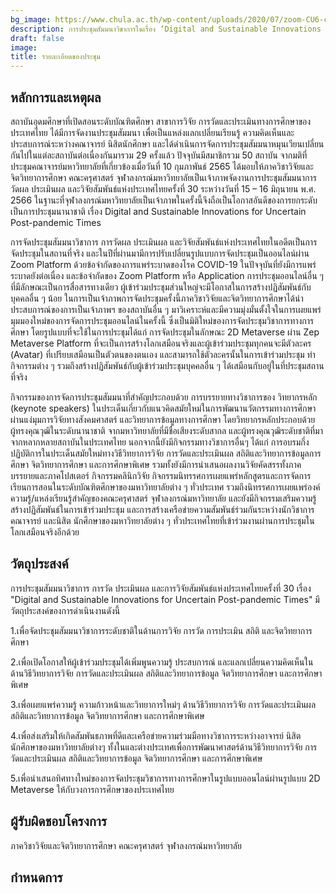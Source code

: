 ```yaml
---
bg_image: https://www.chula.ac.th/wp-content/uploads/2020/07/zoom-CU6-cover.jpg
description: การประชุมสัมมนาวิชาการในเรื่อง ‘Digital and Sustainable Innovations for Uncertain Post-pandemic Times’ วันที่ 15-16 มิถุนายน พ.ศ. 2566
draft: false
image: 
title: รายละเอียดของประชุม
---
```


## หลักการและเหตุผล

สถาบันอุดมศึกษาที่เปิดสอนระดับบัณฑิตศึกษา สาขาการวิจัย การวัดและประเมินทางการศึกษาของประเทศไทย ได้มีการจัดงานประชุมสัมมนา เพื่อเป็นแหล่งแลกเปลี่ยนเรียนรู้ ความคิดเห็นและประสบการณ์ระหว่างคณาจารย์ นิสิตนักศึกษา และได้ดำเนินการจัดการประชุมสัมมนาหมุนเวียนเปลี่ยนกันไปในแต่ละสถาบันต่อเนื่องกันมารวม 29 ครั้งแล้ว ปัจจุบันมีสมาชิกรวม 50 สถาบัน  จากมติที่ประชุมคณาจารย์มหาวิทยาลัยที่เกี่ยวข้องเมื่อวันที่ 10 กุมภาพันธ์ 2565 ได้มอบให้ภาควิชาวิจัยและจิตวิทยาการศึกษา คณะครุศาสตร์ จุฬาลงกรณ์มหาวิทยาลัยเป็นเจ้าภาพจัดงานการประชุมสัมมนาการวัดผล ประเมินผล และวิจัยสัมพันธ์แห่งประเทศไทยครั้งที่ 30 ระหว่างวันที่ 15 – 16 มิถุนายน พ.ศ. 2566  ในฐานะที่จุฬาลงกรณ์มหาวิทยาลัยเป็นเจ้าภาพในครั้งนี้จึงถือเป็นโอกาสอันดีของการยกระดับเป็นการประชุมนานาชาติ เรื่อง Digital and Sustainable Innovations for Uncertain Post-pandemic Times


การจัดประชุมสัมมนาวิชาการ การวัดผล ประเมินผล และวิจัยสัมพันธ์แห่งประเทศไทยในอดีตเป็นการจัดประชุมในสถานที่จริง และในปีที่ผ่านมามีการปรับเปลี่ยนรูปแบบการจัดประชุมเป็นออนไลน์ผ่าน Zoom Platform ด้วยข้อจำกัดของการแพร่ระบาดของโรค COVID-19 ในปัจจุบันที่ยังมีการแพร่ระบาดยังต่อเนื่อง และข้อจำกัดของ Zoom Platform หรือ Application การประชุมออนไลน์อื่น ๆ ที่มีลักษณะเป็นการสื่อสารทางเดียว ผู้เข้าร่วมประชุมส่วนใหญ่จะมีโอกาสในการสร้างปฏิสัมพันธ์กับบุคคลอื่น ๆ น้อย ในการเป็นเจ้าภาพการจัดประชุมครั้งนี้ภาควิชาวิจัยและจิตวิทยาการศึกษาได้นำประสบการณ์ของการเป็นเจ้าภาพฯ ของสถาบันอื่น ๆ มาวิเคราะห์และมีความมุ่งมั่นตั้งใจในการเผยแพร่มุมมองใหม่ของการจัดการประชุมออนไลน์ในครั้งนี้ ซึ่งเป็นมิติใหม่ของการจัดประชุมวิชาการทางการศึกษา โดยรูปแบบที่จะใช้ในการประชุมได้แก่ การจัดประชุมในลักษณะ 2D Metaverse ผ่าน Zep Metaverse Platform ที่จะเป็นการสร้างโลกเสมือนจริงและผู้เข้าร่วมประชุมทุกคนจะมีตัวละคร (Avatar) ที่เปรียบเสมือนเป็นตัวตนของตนเอง และสามารถใช้ตัวละครนั้นในการเข้าร่วมประชุม ทำกิจกรรมต่าง ๆ รวมถึงสร้างปฏิสัมพันธ์กับผู้เข้าร่วมประชุมบุคคลอื่น ๆ ได้เสมือนกับอยู่ในที่ประชุมสถานที่จริง
	
กิจกรรมของการจัดการประชุมสัมมนาที่สำคัญประกอบด้วย การบรรยายทางวิชาการของ วิทยากรหลัก (keynote speakers) ในประเด็นเกี่ยวกับแนวคิดสมัยใหม่ในการพัฒนานวัตกรรมทางการศึกษา ผ่านแง่มุมการวิจัยทางสังคมศาสตร์ และวิทยาการข้อมูลทางการศึกษา โดยวิทยากรหลักประกอบด้วยผู้ทรงคุณวุฒิในระดับนานาชาติ จากมหาวิทยาลัยที่มีชื่อเสียงระดับสากล และผู้ทรงคุณวุฒิระดับชาติที่มาจากหลากหลายสถาบันในประเทศไทย นอกจากนี้ยังมีกิจกรรมทางวิชาการอื่นๆ ได้แก่ การอบรมกึ่งปฏิบัติการในประเด็นสมัยใหม่ทางวิธีวิทยาการวิจัย การวัดและประเมินผล สถิติและวิทยาการข้อมูลการศึกษา จิตวิทยาการศึกษา และการศึกษาพิเศษ รวมทั้งยังมีการนำเสนอผลงานวิจัยคัดสรรทั้งภาคบรรยายและภาคโปสเตอร์ กิจกรรมคลินิกวิจัย กิจกรรมนิทรรศการเผยแพร่หลักสูตรและการจัดการเรียนการสอนในระดับบัณฑิตศึกษาของมหาวิทยาลัยต่าง ๆ ทั่วประเทศ รวมถึงนิทรรศการเผยแพร่องค์ความรู้/แหล่งเรียนรู้สำคัญของคณะครุศาสตร์ จุฬาลงกรณ์มหาวิทยาลัย และยังมีกิจกรรมเสริมความรู้ สร้างปฏิสัมพันธ์ในการเข้าร่วมประชุม และการสร้างเครือข่ายความสัมพันธ์ร่วมกันระหว่างนักวิชาการ คณาจารย์ และนิสิต นักศึกษาของมหาวิทยาลัยต่าง ๆ ทั่วประเทศไทยที่เข้าร่วมงานผ่านการประชุมในโลกเสมือนจริงอีกด้วย


## วัตถุประสงค์

การประชุมสัมมนาวิชาการ การวัด ประเมินผล และการวิจัยสัมพันธ์แห่งประเทศไทยครั้งที่ 30 เรื่อง "Digital and Sustainable Innovations for Uncertain Post-pandemic Times"  มีวัตถุประสงค์ของการดำเนินงานดังนี้

1.เพื่อจัดประชุมสัมมนาวิชาการระดับชาติในด้านการวิจัย การวัด การประเมิน สถิติ และจิตวิทยาการศึกษา

2.เพื่อเปิดโอกาสให้ผู้เข้าร่วมประชุมได้เพิ่มพูนความรู้ ประสบการณ์ และแลกเปลี่ยนความคิดเห็นในด้านวิธีวิทยาการวิจัย การวัดและประเมินผล สถิติและวิทยาการข้อมูล จิตวิทยาการศึกษา และการศึกษาพิเศษ


3.เพื่อเผยแพร่ความรู้ ความก้าวหน้าและวิทยาการใหม่ๆ ด้านวิธีวิทยาการวิจัย การวัดและประเมินผล สถิติและวิทยาการข้อมูล จิตวิทยาการศึกษา และการศึกษาพิเศษ


4.เพื่อส่งเสริมให้เกิดสัมพันธภาพที่ดีและเครือข่ายความร่วมมือทางวิชาการระหว่างอาจารย์ นิสิตนักศึกษาของมหาวิทยาลัยต่างๆ ทั้งในและต่างประเทศเพื่อการพัฒนาศาสตร์ด้านวิธีวิทยาการวิจัย การวัดและประเมินผล สถิติและวิทยาการข้อมูล จิตวิทยาการศึกษา และการศึกษาพิเศษ

5.เพื่อนำเสนอทิศทางใหม่ของการจัดประชุมวิชาการทางการศึกษาในรูปแบบออนไลน์ผ่านรูปแบบ 2D Metaverse ให้กับวงการการศึกษาของประเทศไทย


## ผู้รับผิดชอบโครงการ

ภาควิชาวิจัยและจิตวิทยาการศึกษา คณะครุศาสตร์ จุฬาลงกรณ์มหาวิทยาลัย


## กำหนดการ




